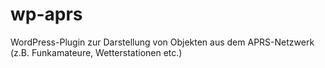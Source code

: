 # wp-aprs
WordPress-Plugin zur Darstellung von Objekten aus dem APRS-Netzwerk (z.B. Funkamateure, Wetterstationen etc.)
